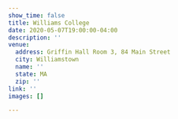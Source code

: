 ```yaml
---
show_time: false
title: Williams College
date: 2020-05-07T19:00:00-04:00
description: ''
venue:
  address: Griffin Hall Room 3, 84 Main Street
  city: Williamstown
  name: ''
  state: MA
  zip: ''
link: ''
images: []

---
```

